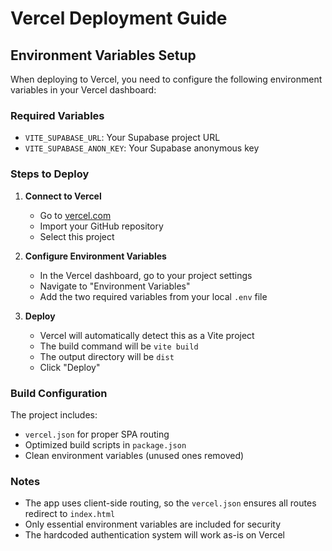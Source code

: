 # Vercel Deployment Guide

## Environment Variables Setup

When deploying to Vercel, you need to configure the following environment variables in your Vercel dashboard:

### Required Variables
- `VITE_SUPABASE_URL`: Your Supabase project URL
- `VITE_SUPABASE_ANON_KEY`: Your Supabase anonymous key

### Steps to Deploy

1. **Connect to Vercel**
   - Go to [vercel.com](https://vercel.com)
   - Import your GitHub repository
   - Select this project

2. **Configure Environment Variables**
   - In the Vercel dashboard, go to your project settings
   - Navigate to "Environment Variables"
   - Add the two required variables from your local `.env` file

3. **Deploy**
   - Vercel will automatically detect this as a Vite project
   - The build command will be `vite build`
   - The output directory will be `dist`
   - Click "Deploy"

### Build Configuration

The project includes:
- `vercel.json` for proper SPA routing
- Optimized build scripts in `package.json`
- Clean environment variables (unused ones removed)

### Notes

- The app uses client-side routing, so the `vercel.json` ensures all routes redirect to `index.html`
- Only essential environment variables are included for security
- The hardcoded authentication system will work as-is on Vercel